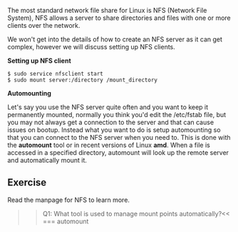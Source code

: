 The most standard network file share for Linux is NFS (Network File System), NFS allows a server to share directories and files with one or more clients over the network. 

We won't get into the details of how to create an NFS server as it can get complex, however we will discuss setting up NFS clients.

**Setting up NFS client**

```
$ sudo service nfsclient start
$ sudo mount server:/directory /mount_directory
```

**Automounting**

Let's say you use the NFS server quite often and you want to keep it permanently mounted, normally you think you'd edit the /etc/fstab file, but you may not always get a connection to the server and that can cause issues on bootup. Instead what you want to do is setup automounting so that you can connect to the NFS server when you need to. This is done with the **automount** tool or in recent versions of Linux **amd**. When a file is accessed in a specified directory, automount will look up the remote server and automatically mount it. 

## Exercise

Read the manpage for NFS to learn more.

>>Q1: What tool is used to manage mount points automatically?<<
=== automount
